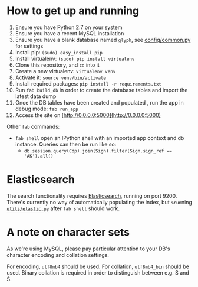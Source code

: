 # How to get up and running
1. Ensure you have Python 2.7 on your system
2. Ensure you have a recent MySQL installation
3. Ensure you have a blank database named `glyph`, see [config/common.py](config/common.py) for settings
4. Install pip: `(sudo) easy_install pip`
5. Install virtualenv: `(sudo) pip install virtualenv`
6. Clone this repository, and `cd` into it
7. Create a new virtualenv: `virtualenv venv`
8. Activate it: `source venv/bin/activate`
9. Install required packages: `pip install -r requirements.txt`
10. Run `fab build_db` in order to create the database tables and import the latest data dump
11. Once the DB tables have been created and populated , run the app in debug mode: `fab run_app`
12. Access the site on [http://0.0.0.0:5000](http://0.0.0.0:5000)

Other `fab` commands:

- `fab shell` open an IPython shell with an imported app context and db instance. Queries can then be run like so:
    - `db.session.query(Cdp).join(Sign).filter(Sign.sign_ref == 'AK').all()`

# Elasticsearch
The search functionality requires [Elasticsearch](http://www.elasticsearch.org/overview/), running on port 9200. There's currently no way of automatically populating the index, but `%run`ning [`utils/elastic.py`](utils/elastic.py) after `fab shell` should work.


# A note on character sets
As we're using MySQL, please pay particular attention to your DB's character encoding and collation settings.  

For encoding, `utf8mb4` should be used.
For collation, `utf8mb4_bin` should be used. Binary collation is required in order to distinguish between e.g. S and Š.
